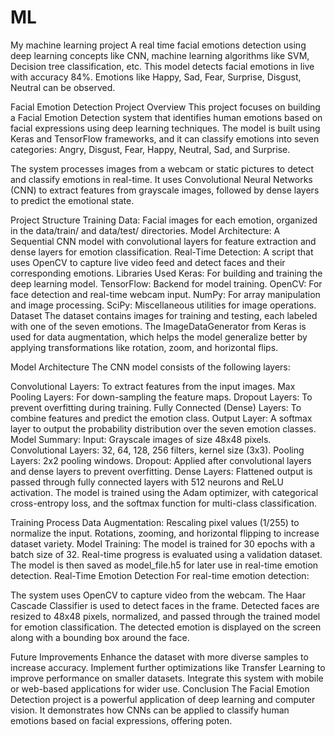 # ML
My machine learning project
A real time facial emotions detection using deep learning concepts like CNN, machine learning algorithms like SVM, Decision tree classification, etc.
This model detects facial emotions in live with accuracy 84%.
Emotions like Happy, Sad, Fear, Surprise, Disgust, Neutral can be observed.

Facial Emotion Detection Project
Overview
This project focuses on building a Facial Emotion Detection system that identifies human emotions based on facial expressions using deep learning techniques. The model is built using Keras and TensorFlow frameworks, and it can classify emotions into seven categories: Angry, Disgust, Fear, Happy, Neutral, Sad, and Surprise.

The system processes images from a webcam or static pictures to detect and classify emotions in real-time. It uses Convolutional Neural Networks (CNN) to extract features from grayscale images, followed by dense layers to predict the emotional state.

Project Structure
Training Data: Facial images for each emotion, organized in the data/train/ and data/test/ directories.
Model Architecture: A Sequential CNN model with convolutional layers for feature extraction and dense layers for emotion classification.
Real-Time Detection: A script that uses OpenCV to capture live video feed and detect faces and their corresponding emotions.
Libraries Used
Keras: For building and training the deep learning model.
TensorFlow: Backend for model training.
OpenCV: For face detection and real-time webcam input.
NumPy: For array manipulation and image processing.
SciPy: Miscellaneous utilities for image operations.
Dataset
The dataset contains images for training and testing, each labeled with one of the seven emotions. The ImageDataGenerator from Keras is used for data augmentation, which helps the model generalize better by applying transformations like rotation, zoom, and horizontal flips.

Model Architecture
The CNN model consists of the following layers:

Convolutional Layers: To extract features from the input images.
Max Pooling Layers: For down-sampling the feature maps.
Dropout Layers: To prevent overfitting during training.
Fully Connected (Dense) Layers: To combine features and predict the emotion class.
Output Layer: A softmax layer to output the probability distribution over the seven emotion classes.
Model Summary:
Input: Grayscale images of size 48x48 pixels.
Convolutional Layers: 32, 64, 128, 256 filters, kernel size (3x3).
Pooling Layers: 2x2 pooling windows.
Dropout: Applied after convolutional layers and dense layers to prevent overfitting.
Dense Layers: Flattened output is passed through fully connected layers with 512 neurons and ReLU activation.
The model is trained using the Adam optimizer, with categorical cross-entropy loss, and the softmax function for multi-class classification.

Training Process
Data Augmentation:
Rescaling pixel values (1/255) to normalize the input.
Rotations, zooming, and horizontal flipping to increase dataset variety.
Model Training:
The model is trained for 30 epochs with a batch size of 32.
Real-time progress is evaluated using a validation dataset.
The model is then saved as model_file.h5 for later use in real-time emotion detection.
Real-Time Emotion Detection
For real-time emotion detection:

The system uses OpenCV to capture video from the webcam.
The Haar Cascade Classifier is used to detect faces in the frame.
Detected faces are resized to 48x48 pixels, normalized, and passed through the trained model for emotion classification.
The detected emotion is displayed on the screen along with a bounding box around the face.

Future Improvements
Enhance the dataset with more diverse samples to increase accuracy.
Implement further optimizations like Transfer Learning to improve performance on smaller datasets.
Integrate this system with mobile or web-based applications for wider use.
Conclusion
The Facial Emotion Detection project is a powerful application of deep learning and computer vision. It demonstrates how CNNs can be applied to classify human emotions based on facial expressions, offering poten.

